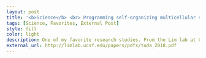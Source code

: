```yaml
---
layout: post
title: '<b>Science</b> <br> Programming self-organizing multicellular structures with synthetic cell-cell signaling, Toda et al. 2018'
tags: [Science, Favorites, External Post]
style: fill
color: light
description: One of my favorite research studies. From the Lim lab at UCSF. Published in Science, 361, 156-162 on May 31, 2018.  
external_url: http://limlab.ucsf.edu/papers/pdfs/toda_2018.pdf
---
```

